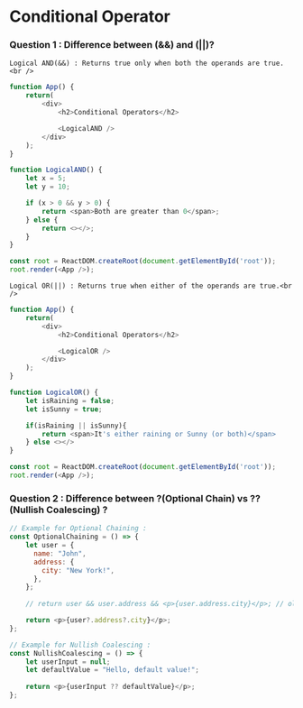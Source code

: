 # Conditional Operator

### Question 1 : Difference between (&&) and (||)?

    Logical AND(&&) : Returns true only when both the operands are true.<br />

```javascript
function App() {
    return(
        <div>
            <h2>Conditional Operators</h2>     

            <LogicalAND />
        </div>
    );
}

function LogicalAND() {
    let x = 5;
    let y = 10;

    if (x > 0 && y > 0) {
        return <span>Both are greater than 0</span>;
    } else {
        return <></>;
    }
}

const root = ReactDOM.createRoot(document.getElementById('root'));
root.render(<App />);
```

    Logical OR(||) : Returns true when either of the operands are true.<br />

```javascript
function App() {
    return(
        <div>
            <h2>Conditional Operators</h2>     

            <LogicalOR />
        </div>
    );
}

function LogicalOR() {
    let isRaining = false;
    let isSunny = true;

    if(isRaining || isSunny){
        return <span>It's either raining or Sunny (or both)</span>
    } else <></>
}

const root = ReactDOM.createRoot(document.getElementById('root'));
root.render(<App />);
```

### Question 2 : Difference between ?(Optional Chain) vs ??(Nullish Coalescing) ?

```javascript
// Example for Optional Chaining : 
const OptionalChaining = () => {
    let user = {
      name: "John",
      address: {
        city: "New York!",
      },
    };
  
    // return user && user.address && <p>{user.address.city}</p>; // old method

    return <p>{user?.address?.city}</p>;
};
```

```javascript
// Example for Nullish Coalescing : 
const NullishCoalescing = () => {
    let userInput = null;
    let defaultValue = "Hello, default value!";
  
    return <p>{userInput ?? defaultValue}</p>;
};

```